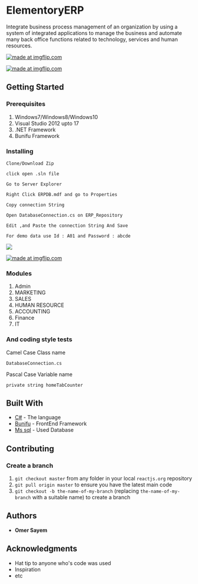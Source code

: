 # ElementoryERP
Integrate business process management of an organization by using a system of integrated applications to manage the business and automate many back office functions related to technology, services and human resources.

<a href="https://imgflip.com/gif/29t893"><img src="https://i.imgflip.com/29t893.gif" title="made at imgflip.com"/></a>

<a href="https://imgflip.com/gif/29t8cy"><img src="https://i.imgflip.com/29t8cy.gif" title="made at imgflip.com"/></a>

## Getting Started

### Prerequisites

1. Windows7/Windows8/Windows10
1. Visual Studio 2012 upto 17
1. .NET Framework
1. Bunifu Framework

### Installing

```
Clone/Download Zip
```
```
click open .sln file
```
```
Go to Server Explorer
```
```
Right Click ERPDB.mdf and go to Properties
```
```
Copy connection String
```
```
Open DatabaseConnection.cs on ERP_Repository
```
```
Edit ,and Paste the connection String And Save
```
```
For demo data use Id : A01 and Password : abcde 
```


<a href="https://imgflip.com/gif/29t6ny"><img src="https://i.imgflip.com/29t6ny.gif" /></a>

<a href="https://imgflip.com/gif/29t73x"><img src="https://i.imgflip.com/29t73x.gif" title="made at imgflip.com"/></a>

### Modules

1. Admin
1. MARKETING
1. SALES
1. HUMAN RESOURCE
1. ACCOUNTING
1. Finance
1. IT


### And coding style tests

Camel Case Class name

```
DatabaseConnection.cs
```
Pascal Case Variable name

```
private string homeTabCounter
```

## Built With

* [C#](https://docs.microsoft.com/en-us/dotnet/csharp/) - The language 
* [Bunifu](https://bunifuframework.com/) - FrontEnd Framework
* [Ms sql](https://www.microsoft.com/en-us/sql-server/sql-server-2016) - Used Database

## Contributing

### Create a branch

1. `git checkout master` from any folder in your local `reactjs.org` repository
1. `git pull origin master` to ensure you have the latest main code
1. `git checkout -b the-name-of-my-branch` (replacing `the-name-of-my-branch` with a suitable name) to create a branch


## Authors

* **Omer Sayem** 


## Acknowledgments

* Hat tip to anyone who's code was used
* Inspiration
* etc


